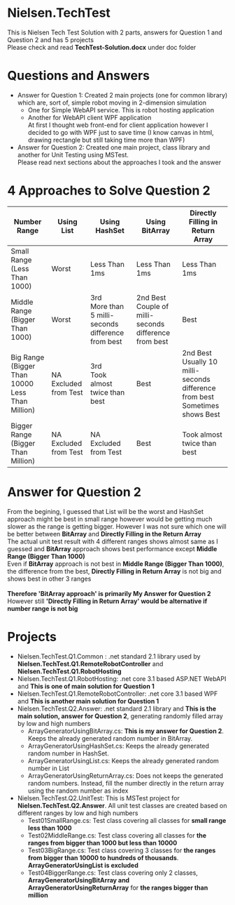 # Nielsen.TechTest
This is Nielsen Tech Test Solution with 2 parts, answers for Question 1 and Question 2 and has 5 projects<br/>
Please check and read **TechTest-Solution.docx** under doc folder

# Questions and Answers
* Answer for Question 1: Created 2 main projects (one for common library) which are, sort of, simple robot moving in 2-dimension simulation
	* One for Simple WebAPI service. This is robot hosting application
	* Another for WebAPI client WPF application<br/>At first I thought web front-end for client application however I decided to go with WPF just to save time (I know canvas in html, drawing rectangle but still taking time more than WPF)
* Answer for Question 2: Created one main project, class library and another for Unit Testing using MSTest.<br/>Please read next sections about the approaches I took and the answer

# 4 Approaches to Solve Question 2
| Number Range | Using List<int>  | Using HashSet<int>  | Using BitArray  | Directly Filling in Return Array  |
| ------- | --- | --- | --- | --- |
| Small Range (Less Than 1000)| Worst | Less Than 1ms | Less Than 1ms | Less Than 1ms |
| Middle Range (Bigger Than 1000)| Worst | 3rd<br/>More than 5 milli-seconds difference from best | 2nd Best<br/>Couple of milli-seconds difference from best | Best |
| Big Range (Bigger Than 10000 Less Than Million)| NA<br/>Excluded from Test | 3rd<br/>Took almost twice than best | Best | 2nd Best<br/>Usually 10 milli-seconds difference from best<br/>Sometimes shows Best
| Bigger Range (Bigger Than Million)| NA<br/>Excluded from Test | NA<br/>Excluded from Test | Best | Took almost twice than best |

# Answer for Question 2
From the begining, I guessed that List<int> will be the worst and HashSet<int> approach might be best in small range however would be getting much slower as the range is getting bigger. However I was not sure which one will be better between **BitArray** and **Directly Filling in the Return Array**<br/>
The actual unit test result with 4 different ranges shows almost same as I guessed and **BitArray** approach shows best performance except **Middle Range (Bigger Than 1000)**<br/>
Even if **BitArray** approach is not best in **Middle Range (Bigger Than 1000)**, the difference from the best, **Directly Filling in Return Array** is not big and shows best in other 3 ranges<br/><br/>
**Therefore 'BitArray approach' is primarily My Answer for Question 2**<br/>
However still **'Directly Filling in Return Array' would be alternative if number range is not big**

# Projects
* Nielsen.TechTest.Q1.Common : .net standard 2.1 library used by **Nielsen.TechTest.Q1.RemoteRobotController** and **Nielsen.TechTest.Q1.RobotHosting**
* Nielsen.TechTest.Q1.RobotHosting: .net core 3.1 based ASP.NET WebAPI and **This is one of main solution for Question 1**
* Nielsen.TechTest.Q1.RemoteRobotController: .net core 3.1 based WPF and **This is another main solution for Question 1**
* Nielsen.TechTest.Q2.Answer: .net standard 2.1 library and **This is the main solution, answer for Question 2**, generating randomly filled array by low and high numbers
	* ArrayGeneratorUsingBitArray.cs: **This is my answer for Question 2**. Keeps the already generated random number in BitArray.
	* ArrayGeneratorUsingHashSet.cs: Keeps the already generated random number in HashSet<int>.
	* ArrayGeneratorUsingList.cs: Keeps the already generated random number in List<int>
	* ArrayGeneratorUsingReturnArray.cs: Does not keeps the generated random numbers. Instead, fill the number directly in the return array using the random number as index
* Nielsen.TechTest.Q2.UnitTest: This is MSTest project for **Nielsen.TechTest.Q2.Answer**. All unit test classes are created based on different ranges by low and high numbers
	* Test01SmallRange.cs: Test class covering all classes for **small range less than 1000**
	* Test02MiddleRange.cs: Test class covering all classes for **the ranges from bigger than 1000 but less than 10000**
	* Test03BigRange.cs: Test class covering 3 classes for **the ranges from bigger than 10000 to hundreds of thousands**. **ArrayGeneratorUsingList is excluded**
	* Test04BiggerRange.cs: Test class covering only 2 classes, **ArrayGeneratorUsingBitArray and ArrayGeneratorUsingReturnArray** for **the ranges bigger than million**
